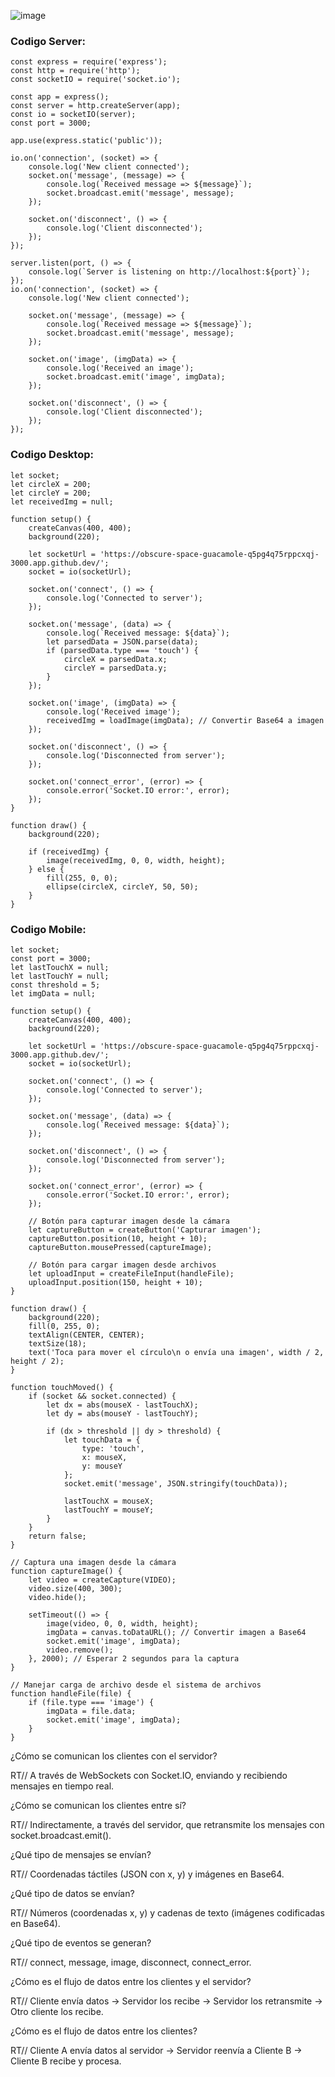 ![image](https://github.com/user-attachments/assets/e837eeee-7498-47a9-b513-d9166376eed8)


### Codigo Server:

```
const express = require('express');
const http = require('http');
const socketIO = require('socket.io');

const app = express();
const server = http.createServer(app); 
const io = socketIO(server); 
const port = 3000;

app.use(express.static('public'));

io.on('connection', (socket) => {
    console.log('New client connected');
    socket.on('message', (message) => {
        console.log(`Received message => ${message}`);
        socket.broadcast.emit('message', message);
    });

    socket.on('disconnect', () => {
        console.log('Client disconnected');
    });
});

server.listen(port, () => {
    console.log(`Server is listening on http://localhost:${port}`);
});
io.on('connection', (socket) => {
    console.log('New client connected');

    socket.on('message', (message) => {
        console.log(`Received message => ${message}`);
        socket.broadcast.emit('message', message);
    });

    socket.on('image', (imgData) => {
        console.log('Received an image');
        socket.broadcast.emit('image', imgData);
    });

    socket.on('disconnect', () => {
        console.log('Client disconnected');
    });
});
```

### Codigo Desktop:

```
let socket;
let circleX = 200;
let circleY = 200;
let receivedImg = null;

function setup() {
    createCanvas(400, 400);
    background(220);

    let socketUrl = 'https://obscure-space-guacamole-q5pg4q75rppcxqj-3000.app.github.dev/';
    socket = io(socketUrl);

    socket.on('connect', () => {
        console.log('Connected to server');
    });

    socket.on('message', (data) => {
        console.log(`Received message: ${data}`);
        let parsedData = JSON.parse(data);
        if (parsedData.type === 'touch') {
            circleX = parsedData.x;
            circleY = parsedData.y;
        }
    });

    socket.on('image', (imgData) => {
        console.log('Received image');
        receivedImg = loadImage(imgData); // Convertir Base64 a imagen
    });

    socket.on('disconnect', () => {
        console.log('Disconnected from server');
    });

    socket.on('connect_error', (error) => {
        console.error('Socket.IO error:', error);
    });
}

function draw() {
    background(220);
    
    if (receivedImg) {
        image(receivedImg, 0, 0, width, height);
    } else {
        fill(255, 0, 0);
        ellipse(circleX, circleY, 50, 50);
    }
}
```

### Codigo Mobile:

```
let socket;
const port = 3000;
let lastTouchX = null; 
let lastTouchY = null; 
const threshold = 5;
let imgData = null;

function setup() {
    createCanvas(400, 400);
    background(220);

    let socketUrl = 'https://obscure-space-guacamole-q5pg4q75rppcxqj-3000.app.github.dev/';
    socket = io(socketUrl);

    socket.on('connect', () => {
        console.log('Connected to server');
    });

    socket.on('message', (data) => {
        console.log(`Received message: ${data}`);
    });

    socket.on('disconnect', () => {
        console.log('Disconnected from server');
    });

    socket.on('connect_error', (error) => {
        console.error('Socket.IO error:', error);
    });

    // Botón para capturar imagen desde la cámara
    let captureButton = createButton('Capturar imagen');
    captureButton.position(10, height + 10);
    captureButton.mousePressed(captureImage);

    // Botón para cargar imagen desde archivos
    let uploadInput = createFileInput(handleFile);
    uploadInput.position(150, height + 10);
}

function draw() {
    background(220);
    fill(0, 255, 0);
    textAlign(CENTER, CENTER);
    textSize(18);
    text('Toca para mover el círculo\n o envía una imagen', width / 2, height / 2);
}

function touchMoved() {
    if (socket && socket.connected) { 
        let dx = abs(mouseX - lastTouchX);
        let dy = abs(mouseY - lastTouchY);

        if (dx > threshold || dy > threshold) {
            let touchData = {
                type: 'touch',
                x: mouseX,
                y: mouseY
            };
            socket.emit('message', JSON.stringify(touchData));

            lastTouchX = mouseX;
            lastTouchY = mouseY;
        }
    }
    return false;
}

// Captura una imagen desde la cámara
function captureImage() {
    let video = createCapture(VIDEO);
    video.size(400, 300);
    video.hide();

    setTimeout(() => {
        image(video, 0, 0, width, height);
        imgData = canvas.toDataURL(); // Convertir imagen a Base64
        socket.emit('image', imgData);
        video.remove();
    }, 2000); // Esperar 2 segundos para la captura
}

// Manejar carga de archivo desde el sistema de archivos
function handleFile(file) {
    if (file.type === 'image') {
        imgData = file.data;
        socket.emit('image', imgData);
    }
}
```
¿Cómo se comunican los clientes con el servidor?

RT// A través de WebSockets con Socket.IO, enviando y recibiendo mensajes en tiempo real.

¿Cómo se comunican los clientes entre sí?

RT// Indirectamente, a través del servidor, que retransmite los mensajes con socket.broadcast.emit().

¿Qué tipo de mensajes se envían?

RT// Coordenadas táctiles (JSON con x, y) y imágenes en Base64.

¿Qué tipo de datos se envían?

RT// Números (coordenadas x, y) y cadenas de texto (imágenes codificadas en Base64).

¿Qué tipo de eventos se generan?

RT// connect, message, image, disconnect, connect_error.

¿Cómo es el flujo de datos entre los clientes y el servidor?

RT// Cliente envía datos → Servidor los recibe → Servidor los retransmite → Otro cliente los recibe.

¿Cómo es el flujo de datos entre los clientes?

RT// Cliente A envía datos al servidor → Servidor reenvía a Cliente B → Cliente B recibe y procesa.

